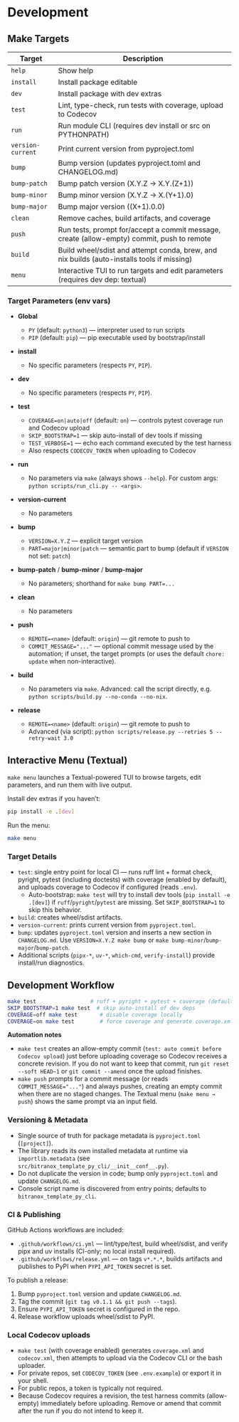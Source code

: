 # Development

## Make Targets

| Target            | Description                                                                                |
|-------------------|--------------------------------------------------------------------------------------------|
| `help`            | Show help                                                                                  |
| `install`         | Install package editable                                                                   |
| `dev`             | Install package with dev extras                                                            |
| `test`            | Lint, type-check, run tests with coverage, upload to Codecov                               |
| `run`             | Run module CLI (requires dev install or src on PYTHONPATH)                                 |
| `version-current` | Print current version from pyproject.toml                                                  |
| `bump`            | Bump version (updates pyproject.toml and CHANGELOG.md)                                     |
| `bump-patch`      | Bump patch version (X.Y.Z -> X.Y.(Z+1))                                                    |
| `bump-minor`      | Bump minor version (X.Y.Z -> X.(Y+1).0)                                                    |
| `bump-major`      | Bump major version ((X+1).0.0)                                                             |
| `clean`           | Remove caches, build artifacts, and coverage                                               |
| `push`            | Run tests, prompt for/accept a commit message, create (allow-empty) commit, push to remote |
| `build`           | Build wheel/sdist and attempt conda, brew, and nix builds (auto-installs tools if missing) |
| `menu`            | Interactive TUI to run targets and edit parameters (requires dev dep: textual)             |

### Target Parameters (env vars)

- **Global**
  - `PY` (default: `python3`) — interpreter used to run scripts
  - `PIP` (default: `pip`) — pip executable used by bootstrap/install

- **install**
  - No specific parameters (respects `PY`, `PIP`).

- **dev**
  - No specific parameters (respects `PY`, `PIP`).

- **test**
  - `COVERAGE=on|auto|off` (default: `on`) — controls pytest coverage run and Codecov upload
  - `SKIP_BOOTSTRAP=1` — skip auto-install of dev tools if missing
  - `TEST_VERBOSE=1` — echo each command executed by the test harness
  - Also respects `CODECOV_TOKEN` when uploading to Codecov

- **run**
  - No parameters via `make` (always shows `--help`). For custom args: `python scripts/run_cli.py -- <args>`.

- **version-current**
  - No parameters

- **bump**
  - `VERSION=X.Y.Z` — explicit target version
  - `PART=major|minor|patch` — semantic part to bump (default if `VERSION` not set: `patch`)

- **bump-patch** / **bump-minor** / **bump-major**
  - No parameters; shorthand for `make bump PART=...`

- **clean**
  - No parameters

- **push**
  - `REMOTE=<name>` (default: `origin`) — git remote to push to
  - `COMMIT_MESSAGE="..."` — optional commit message used by the automation; if unset, the target prompts (or uses the default `chore: update` when non-interactive).

- **build**
  - No parameters via `make`. Advanced: call the script directly, e.g. `python scripts/build.py --no-conda --no-nix`.

- **release**
  - `REMOTE=<name>` (default: `origin`) — git remote to push to
  - Advanced (via script): `python scripts/release.py --retries 5 --retry-wait 3.0`

## Interactive Menu (Textual)

`make menu` launches a Textual-powered TUI to browse targets, edit parameters, and run them with live output.

Install dev extras if you haven’t:

```bash
pip install -e .[dev]
```

Run the menu:

```bash
make menu
```

### Target Details

- `test`: single entry point for local CI — runs ruff lint + format check, pyright, pytest (including doctests) with coverage (enabled by default), and uploads coverage to Codecov if configured (reads `.env`).
  - Auto-bootstrap: `make test` will try to install dev tools (`pip install -e .[dev]`) if `ruff`/`pyright`/`pytest` are missing. Set `SKIP_BOOTSTRAP=1` to skip this behavior.
- `build`: creates wheel/sdist artifacts.
- `version-current`: prints current version from `pyproject.toml`.
- `bump`: updates `pyproject.toml` version and inserts a new section in `CHANGELOG.md`. Use `VERSION=X.Y.Z make bump` or `make bump-minor`/`bump-major`/`bump-patch`.
- Additional scripts (`pipx-*`, `uv-*`, `which-cmd`, `verify-install`) provide install/run diagnostics.

## Development Workflow

```bash
make test                 # ruff + pyright + pytest + coverage (default ON)
SKIP_BOOTSTRAP=1 make test  # skip auto-install of dev deps
COVERAGE=off make test       # disable coverage locally
COVERAGE=on make test        # force coverage and generate coverage.xml/codecov.xml
```

**Automation notes**

- `make test` creates an allow-empty commit (`test: auto commit before Codecov upload`) just before uploading coverage so Codecov receives a concrete revision. If you do not want to keep that commit, run `git reset --soft HEAD~1` or `git commit --amend` once the upload finishes.
- `make push` prompts for a commit message (or reads `COMMIT_MESSAGE="..."`) and always pushes, creating an empty commit when there are no staged changes. The Textual menu (`make menu → push`) shows the same prompt via an input field.

### Versioning & Metadata

- Single source of truth for package metadata is `pyproject.toml` (`[project]`).
- The library reads its own installed metadata at runtime via `importlib.metadata` (see `src/bitranox_template_py_cli/__init__conf__.py`).
- Do not duplicate the version in code; bump only `pyproject.toml` and update `CHANGELOG.md`.
- Console script name is discovered from entry points; defaults to `bitranox_template_py_cli`.

### CI & Publishing

GitHub Actions workflows are included:

- `.github/workflows/ci.yml` — lint/type/test, build wheel/sdist, and verify pipx and uv installs (CI-only; no local install required).
- `.github/workflows/release.yml` — on tags `v*.*.*`, builds artifacts and publishes to PyPI when `PYPI_API_TOKEN` secret is set.

To publish a release:
1. Bump `pyproject.toml` version and update `CHANGELOG.md`.
2. Tag the commit (`git tag v0.1.1 && git push --tags`).
3. Ensure `PYPI_API_TOKEN` secret is configured in the repo.
4. Release workflow uploads wheel/sdist to PyPI.

### Local Codecov uploads

- `make test` (with coverage enabled) generates `coverage.xml` and `codecov.xml`, then attempts to upload via the Codecov CLI or the bash uploader.
- For private repos, set `CODECOV_TOKEN` (see `.env.example`) or export it in your shell.
- For public repos, a token is typically not required.
- Because Codecov requires a revision, the test harness commits (allow-empty) immediately before uploading. Remove or amend that commit after the run if you do not intend to keep it.

